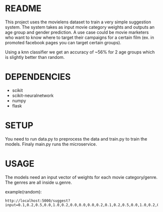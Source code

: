 README
======
This project uses the movielens dataset to train a very simple suggestion system. The system takes as input movie category weights and outputs an age group and gender prediction. A use case could be movie marketers who
want to know where to target their campaigns for a certain film (ex. in promoted facebook pages you can target certain groups).

Using a knn classifier we get an accuracy of ~56%  for 2 age groups which is slightly better than random.

DEPENDENCIES
============

- scikit
- scikit-neuralnetwork
- numpy
- flask

SETUP
=====
You need to run data.py to preprocess the data and train.py to train the models. Finaly main.py runs the microservice.

USAGE
=====
The models need an input vector of weights for each movie category/genre. The genres are all inside u.genre. 

example(random):

    http://localhost:5000/suggest?input=0.1,0.2,0.5,0.0,1.0,0.2,0.0,0.0,0.0,0.2,0.1,0.2,0.5,0.0,1.0,0.2,0.0,0.0,0.0
